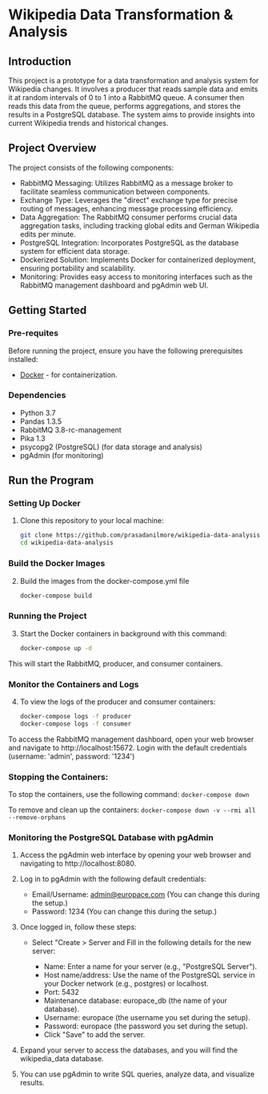 # Wikipedia Data Transformation & Analysis

## Introduction

This project is a prototype for a data transformation and analysis system for Wikipedia changes. It involves a producer that reads sample data and emits it at random intervals of 0 to 1 into a RabbitMQ queue. A consumer then reads this data from the queue, performs aggregations, and stores the results in a PostgreSQL database. The system aims to provide insights into current Wikipedia trends and historical changes.

## Project Overview

The project consists of the following components:

- RabbitMQ Messaging: Utilizes RabbitMQ as a message broker to facilitate seamless communication between components.
- Exchange Type: Leverages the "direct" exchange type for precise routing of messages, enhancing message processing efficiency.
- Data Aggregation: The RabbitMQ consumer performs crucial data aggregation tasks, including tracking global edits and German Wikipedia edits per minute.
- PostgreSQL Integration: Incorporates PostgreSQL as the database system for efficient data storage.
- Dockerized Solution: Implements Docker for containerized deployment, ensuring portability and scalability.
- Monitoring: Provides easy access to monitoring interfaces such as the RabbitMQ management dashboard and pgAdmin web UI.

## Getting Started

### Pre-requites
Before running the project, ensure you have the following prerequisites installed:

- [Docker](https://www.docker.com/get-started) - for containerization.

### Dependencies
- Python 3.7
- Pandas 1.3.5
- RabbitMQ 3.8-rc-management
- Pika 1.3
- psycopg2 (PostgreSQL) (for data storage and analysis)
- pgAdmin (for monitoring)

## Run the Program

### Setting Up Docker

1. Clone this repository to your local machine:

   ```bash
   git clone https://github.com/prasadanilmore/wikipedia-data-analysis.git
   cd wikipedia-data-analysis

### Build the Docker Images

2. Build the images from the docker-compose.yml file
    ```bash
    docker-compose build

### Running the Project

3. Start the Docker containers in background with this command:
    ```bash
    docker-compose up -d

This will start the RabbitMQ, producer, and consumer containers.

### Monitor the Containers and Logs

4. To view the logs of the producer and consumer containers:

    ```bash
    docker-compose logs -f producer
    docker-compose logs -f consumer

To access the RabbitMQ management dashboard, open your web browser and navigate to http://localhost:15672. Login with the default credentials (username: 'admin', password: '1234')

### Stopping the Containers:

To stop the containers, use the following command: ```docker-compose down
    ```

To remove and clean up the containers: ```docker-compose down -v --rmi all --remove-orphans
    ```

### Monitoring the PostgreSQL Database with pgAdmin

1. Access the pgAdmin web interface by opening your web browser and navigating to http://localhost:8080.

2. Log in to pgAdmin with the following default credentials:

    - Email/Username: admin@europace.com (You can change this during the setup.)
    - Password: 1234 (You can change this during the setup.)

3. Once logged in, follow these steps:

    - Select "Create > Server and Fill in the following details for the new server:

        - Name: Enter a name for your server (e.g., "PostgreSQL Server").
        - Host name/address: Use the name of the PostgreSQL service in your Docker network (e.g., postgres) or localhost.
        - Port: 5432
        - Maintenance database: europace_db (the name of your database).
        - Username: europace (the username you set during the setup).
        - Password: europace (the password you set during the setup).
        - Click "Save" to add the server.

4. Expand your server to access the databases, and you will find the wikipedia_data database.

5. You can use pgAdmin to write SQL queries, analyze data, and visualize results.

